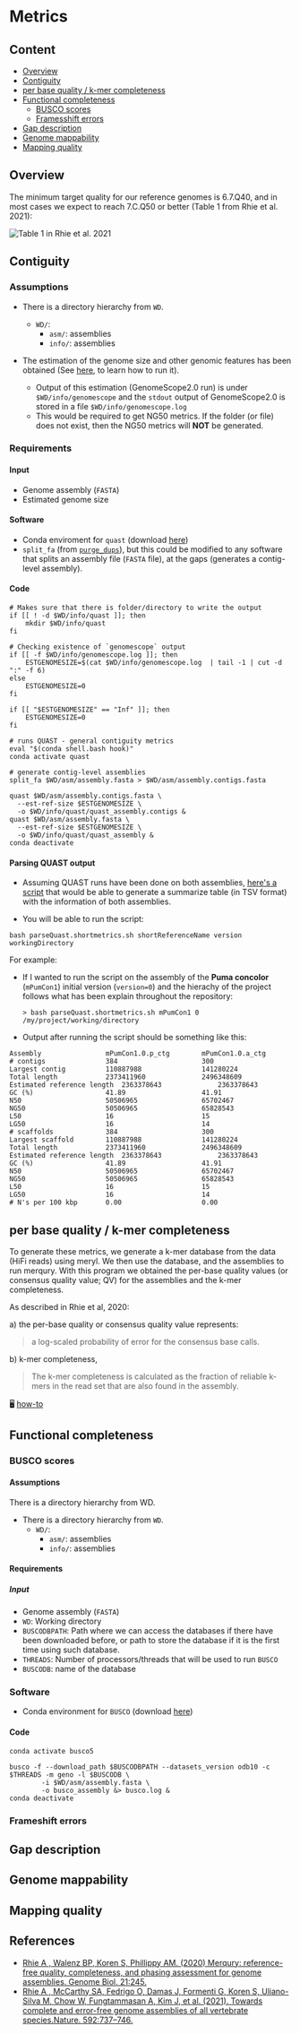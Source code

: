 # Metrics

## Content

- [Overview](#overview)
- [Contiguity](#contiguity)
- [per base quality / k-mer completeness]()
- [Functional completeness](#functional-completeness)
    - [BUSCO scores](#busco-scores)
    - [Framesshift errors](#frameshift-errors)
- [Gap description](#gap-description)
- [Genome mappability](#genome-mappability)
- [Mapping quality](#mapping-quality)

## Overview

The minimum target quality for our reference genomes is 6.7.Q40, and in most cases we expect to reach 7.C.Q50 or better (Table 1 from Rhie et al. 2021):

![Table 1 in Rhie et al. 2021](https://github.com/ccgproject/ccgp_assembly/assets/3216007/cbed8981-c283-486d-ba67-ad98b306a728)

## Contiguity

### Assumptions

- There is a directory hierarchy from `WD`.
  - `WD/`:
    - `asm/`: assemblies
    - `info/`: assemblies

- The estimation of the genome size and other genomic features has been obtained (See [here](https://github.com/ccgproject/ccgp_assembly/tree/main/workflows/preasm#genome-size-heterozygosity-and-repeat-content-estimation), to learn how to run it).
  - Output of this estimation (GenomeScope2.0 run) is under `$WD/info/genomescope` and the `stdout` output of GenomeScope2.0 is stored in a file `$WD/info/genomescope.log`
  - This would be required to get NG50 metrics. If the folder (or file) does not exist, then the NG50 metrics will **NOT** be generated.

### Requirements

#### Input

- Genome assembly (`FASTA`)
- Estimated genome size

#### Software

- Conda enviroment for `quast` (download [here](https://github.com/ccgproject/ccgp_assembly/blob/main/workflows/conda_env/conda.env.quast.yml))
- `split_fa` (from [`purge_dups`](https://github.com/dfguan/purge_dups)), but this could be modified to any software that splits an assembly file (`FASTA` file), at the gaps (generates a contig-level assembly).

#### Code

```
# Makes sure that there is folder/directory to write the output
if [[ ! -d $WD/info/quast ]]; then
	mkdir $WD/info/quast
fi

# Checking existence of `genomescope` output
if [[ -f $WD/info/genomescope.log ]]; then
	ESTGENOMESIZE=$(cat $WD/info/genomescope.log  | tail -1 | cut -d ":" -f 6)
else
	ESTGENOMESIZE=0
fi

if [[ "$ESTGENOMESIZE" == "Inf" ]]; then
	ESTGENOMESIZE=0
fi

# runs QUAST - general contiguity metrics
eval "$(conda shell.bash hook)"
conda activate quast

# generate contig-level assemblies
split_fa $WD/asm/assembly.fasta > $WD/asm/assembly.contigs.fasta

quast $WD/asm/assembly.contigs.fasta \
  --est-ref-size $ESTGENOMESIZE \
  -o $WD/info/quast/quast_assembly.contigs &
quast $WD/asm/assembly.fasta \
  --est-ref-size $ESTGENOMESIZE \
  -o $WD/info/quast/quast_assembly &
conda deactivate
```

#### Parsing QUAST output

- Assuming QUAST runs have been done on both assemblies, [here's a script](https://github.com/ccgproject/ccgp_assembly/blob/main/workflows/metrics/scripts/parseQuast.shortmetrics.sh) that would be able to generate a summarize table (in TSV format) with the information of both assemblies.

- You will be able to run the script:

```
bash parseQuast.shortmetrics.sh shortReferenceName version workingDirectory
```

For example: 
- If I wanted to run the script on the assembly of the **Puma concolor** (`mPumCon1`) initial version (`version=0`) and the hierachy of the project follows what has been explain throughout the repository:

  ```
  > bash parseQuast.shortmetrics.sh mPumCon1 0 /my/project/working/directory
  ```
- Output after running the script should be something like this:

```
Assembly            	mPumCon1.0.p_ctg    	mPumCon1.0.a_ctg
# contigs           	384                 	300
Largest contig      	110887988           	141280224
Total length        	2373411960          	2496348609
Estimated reference length	2363378643          	2363378643
GC (%)              	41.89               	41.91
N50                 	50506965            	65702467
NG50                	50506965            	65828543
L50                 	16                  	15
LG50                	16                  	14
# scaffolds         	384                 	300
Largest scaffold    	110887988           	141280224
Total length        	2373411960          	2496348609
Estimated reference length	2363378643          	2363378643
GC (%)              	41.89               	41.91
N50                 	50506965            	65702467
NG50                	50506965            	65828543
L50                 	16                  	15
LG50                	16                  	14
# N's per 100 kbp   	0.00                	0.00
```

## per base quality / k-mer completeness 

To generate these metrics, we generate a k-mer database from the data (HiFi reads) using meryl. 
We then use the database, and the assemblies to run merqury. With this program we obtained the 
per-base quality values (or consensus quality value; QV) for the assemblies and the k-mer completeness.

As described in Rhie et al, 2020:

a) the per-base quality or consensus quality value represents:

> a log-scaled probability of error for the consensus base calls. 

b) k-mer completeness, 

> The k-mer completeness is calculated as the fraction of reliable k-mers in the read set that are also found in the assembly.

🖥️ [how-to](https://github.com/ccgproject/ccgp_assembly/blob/main/workflows/metrics/kmers.md)

## Functional completeness

### BUSCO scores

#### Assumptions
There is a directory hierarchy from WD.

- There is a directory hierarchy from `WD`.
  - `WD/`:
    - `asm/`: assemblies
    - `info/`: assemblies

#### Requirements

##### Input
- Genome assembly (`FASTA`)
- `WD`: Working directory
- `BUSCODBPATH`: Path where we can access the databases if there have been downloaded before, or path to store the database if it is the first time using such database.
- `THREADS`: Number of processors/threads that will be used to run `BUSCO`
- `BUSCODB`: name of the database

### Software

- Conda environment for `BUSCO` (download [here](https://github.com/ccgproject/ccgp_assembly/blob/main/workflows/conda_env/conda.env.busco5.yml))

#### Code


```
conda activate busco5

busco -f --download_path $BUSCODBPATH --datasets_version odb10 -c $THREADS -m geno -l $BUSCODB \
        -i $WD/asm/assembly.fasta \
        -o busco_assembly &> busco.log &
conda deactivate
```

### Frameshift errors

## Gap description 

## Genome mappability

## Mapping quality


## References

- [Rhie A , Walenz BP, Koren S, Phillippy AM. (2020) Merqury: reference-free quality, completeness, and phasing assessment for genome assemblies. Genome Biol. 21:245.](https://genomebiology.biomedcentral.com/articles/10.1186/s13059-020-02134-9)
- [Rhie   A , McCarthy SA, Fedrigo O, Damas J, Formenti G, Koren S, Uliano-Silva M, Chow W, Fungtammasan A, Kim J, et al.   (2021). Towards complete and error-free genome assemblies of all vertebrate species.Nature. 592:737–746.](https://www.nature.com/articles/s41586-021-03451-0)
